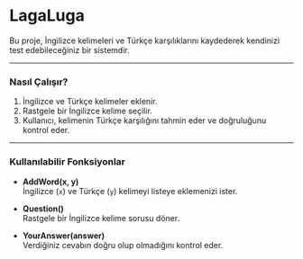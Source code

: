 # LagaLuga

Bu proje, İngilizce kelimeleri ve Türkçe karşılıklarını kaydederek kendinizi test edebileceğiniz bir sistemdir.

---

### Nasıl Çalışır?

1. İngilizce ve Türkçe kelimeler eklenir.
2. Rastgele bir İngilizce kelime seçilir.
3. Kullanıcı, kelimenin Türkçe karşılığını tahmin eder ve doğruluğunu kontrol eder.

---

### Kullanılabilir Fonksiyonlar

- **AddWord(x, y)**  
  İngilizce (`x`) ve Türkçe (`y`) kelimeyi listeye eklemenizi ister.
  
- **Question()**  
  Rastgele bir İngilizce kelime sorusu döner.
  
- **YourAnswer(answer)**  
  Verdiğiniz cevabın doğru olup olmadığını kontrol eder.
